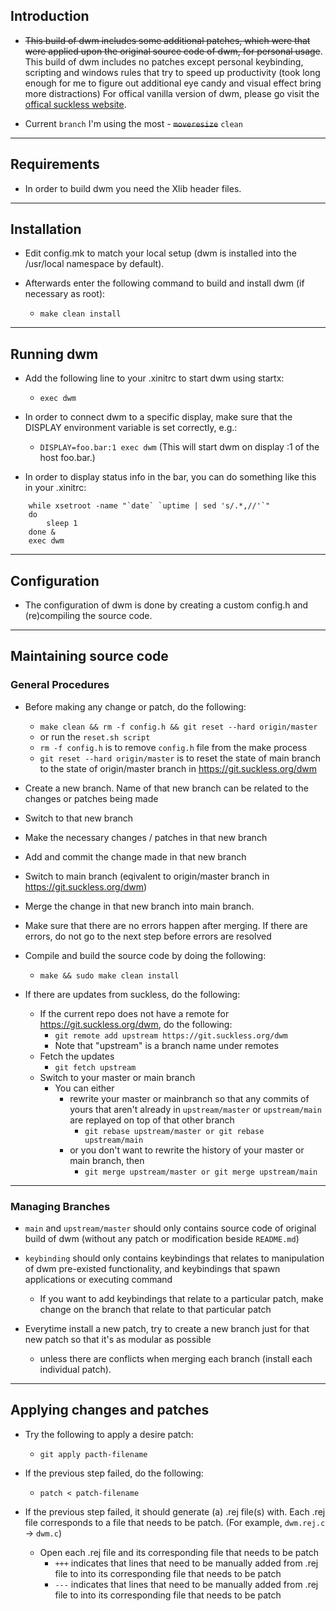 ## Introduction

- ~~This build of dwm includes some additional patches, which were that were applied 
upon the original source code of dwm, for personal usage~~. This build of dwm 
includes no patches except personal keybinding, scripting and windows rules that try 
to speed up productivity (took long enough for me to figure out additional eye candy 
and visual effect bring more distractions) For offical vanilla version of dwm, 
please go visit the [offical suckless website](https://dwm.suckless.org/).

- Current `branch` I'm using the most - ~~`moveresize`~~ `clean`

---

## Requirements

- In order to build dwm you need the Xlib header files.

---

## Installation

- Edit config.mk to match your local setup (dwm is installed into
the /usr/local namespace by default).

- Afterwards enter the following command to build and install dwm (if
necessary as root):
    - `make clean install`

---

## Running dwm

- Add the following line to your .xinitrc to start dwm using startx:
    - `exec dwm`

- In order to connect dwm to a specific display, make sure that
the DISPLAY environment variable is set correctly, e.g.:
    - `DISPLAY=foo.bar:1 exec dwm`
     (This will start dwm on display :1 of the host foo.bar.)

- In order to display status info in the bar, you can do something
like this in your .xinitrc:

```
    while xsetroot -name "`date` `uptime | sed 's/.*,//'`"
    do
    	sleep 1
    done &
    exec dwm
```

---

## Configuration

- The configuration of dwm is done by creating a custom config.h
and (re)compiling the source code.

---

## Maintaining source code

### General Procedures

- Before making any change or patch, do the following:
    - `make clean && rm -f config.h && git reset --hard origin/master`
    - or run the `reset.sh script`
    - `rm -f config.h` is to remove `config.h` file from the make process
    - `git reset --hard origin/master` is to reset the state of main branch to the state of origin/master branch in https://git.suckless.org/dwm

- Create a new branch. Name of that new branch can be related to the changes or patches being made

- Switch to that new branch

- Make the necessary changes / patches in that new branch

- Add and commit the change made in that new branch

- Switch to main branch (eqivalent to origin/master branch in https://git.suckless.org/dwm)

- Merge the change in that new branch into main branch.

- Make sure that there are no errors happen after merging. If there are errors, do not go to the next step before errors are resolved

- Compile and build the source code by doing the following:
    - `make && sudo make clean install`

- If there are updates from suckless, do the following:
	- If the current repo does not have a remote for https://git.suckless.org/dwm, do the following:
        - `git remote add upstream https://git.suckless.org/dwm`
        - Note that "upstream" is a branch name under remotes
	- Fetch the updates
		- `git fetch upstream`
	- Switch to your master or main branch
        - You can either 
            - rewrite your master or mainbranch so that any commits of yours that aren't already in `upstream/master` or `upstream/main` are replayed on top of that other branch
				- `git rebase upstream/master or git rebase upstream/main`
			- or you don't want to rewrite the history of your master or main branch, then 
				- `git merge upstream/master or git merge upstream/main`

---

### Managing Branches

- `main` and `upstream/master` should only contains source code of original build of dwm (without any patch or modification beside `README.md`)

- `keybinding` should only contains keybindings that relates to manipulation of dwm pre-existed functionality, and keybindings that spawn applications or executing command
	- If you want to add keybindings that relate to a particular patch, make change on the branch that relate to that particular patch

- Everytime install a new patch, try to create a new branch just for that new patch so that it's as modular as possible
	- unless there are conflicts when merging each branch (install each individual patch).

---

## Applying changes and patches


- Try the following to apply a desire patch:
    - `git apply pacth-filename`

- If the previous step failed, do the following:
    - `patch < patch-filename`

- If the previous step failed, it should generate (a) .rej file(s) with. Each .rej file corresponds to a file that needs to be patch. (For example, `dwm.rej.c` -> `dwm.c`)
    - Open each .rej file and its corresponding file that needs to be patch
        - `+++` indicates that lines that need to be manually added from .rej file to into its corresponding file that needs to be patch
        - `---` indicates that lines that need to be manually added from .rej file to into its corresponding file that needs to be patch
